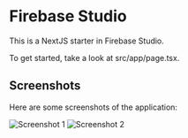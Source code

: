 # Firebase Studio

This is a NextJS starter in Firebase Studio.

To get started, take a look at src/app/page.tsx.

## Screenshots

Here are some screenshots of the application:

![Screenshot 1](./public/Screenshot%202025-07-10%20at%207.44.26%E2%80%AFPM.png)
![Screenshot 2](./public/Screenshot%202025-07-10%20at%207.44.49%E2%80%AFPM.png)